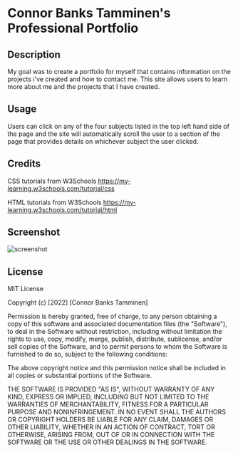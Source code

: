 # Connor Banks Tamminen's Professional Portfolio

## Description

My goal was to create a portfolio for myself that contains information on the projects i've created and how to contact me.
This site allows users to learn more about me and the projects that I have created.

## Usage

Users can click on any of the four subjects listed in the top left hand side of the page and the site will automatically scroll the user to a section of the page that provides details on whichever subject the user clicked.

## Credits

CSS tutorials from W3Schools https://my-learning.w3schools.com/tutorial/css

HTML tutorials from W3Schools https://my-learning.w3schools.com/tutorial/html

## Screenshot

<img title="screenshot" src="assets/images/Preview.png">
 
## License

MIT License

Copyright (c) [2022] [Connor Banks Tamminen]

Permission is hereby granted, free of charge, to any person obtaining a copy
of this software and associated documentation files (the "Software"), to deal
in the Software without restriction, including without limitation the rights
to use, copy, modify, merge, publish, distribute, sublicense, and/or sell
copies of the Software, and to permit persons to whom the Software is
furnished to do so, subject to the following conditions:

The above copyright notice and this permission notice shall be included in all
copies or substantial portions of the Software.

THE SOFTWARE IS PROVIDED "AS IS", WITHOUT WARRANTY OF ANY KIND, EXPRESS OR
IMPLIED, INCLUDING BUT NOT LIMITED TO THE WARRANTIES OF MERCHANTABILITY,
FITNESS FOR A PARTICULAR PURPOSE AND NONINFRINGEMENT. IN NO EVENT SHALL THE
AUTHORS OR COPYRIGHT HOLDERS BE LIABLE FOR ANY CLAIM, DAMAGES OR OTHER
LIABILITY, WHETHER IN AN ACTION OF CONTRACT, TORT OR OTHERWISE, ARISING FROM,
OUT OF OR IN CONNECTION WITH THE SOFTWARE OR THE USE OR OTHER DEALINGS IN THE
SOFTWARE.
